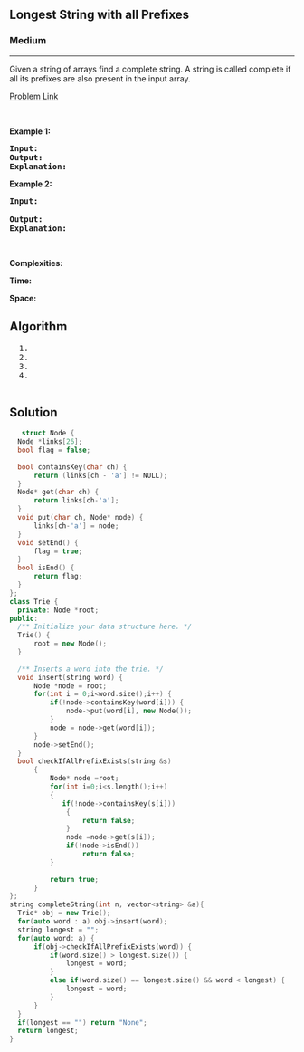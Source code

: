 <h2>Longest String with all Prefixes</h2>
<h3>Medium</h3><hr>
<div><p>
  Given a string of arrays find a complete string. A string is called complete if all its prefixes are also present in the input array.
  
</p>


[Problem Link](https://www.codingninjas.com/codestudio/problems/complete-string_2687860?utm_source=youtube&utm_medium=affiliate&utm_campaign=striver_tries_videos)

<p>&nbsp;</p>
<p><strong>Example 1:</strong></p>

      
 
<pre><strong>Input:</strong>
<strong>Output:</strong> 
<strong>Explanation:</strong> 
</pre>

<p><strong>Example 2:</strong></p>

<pre><strong>Input:</strong> 
     
<strong>Output:</strong> 
<strong>Explanation:</strong> 
</pre>

<p>&nbsp;</p>
<p><strong>Complexities:</strong></p>
<strong>Time:</strong> 
  
<strong>Space:</strong> 
  <h2> Algorithm </h2>
 <pre>
  1. 
  2.
  3. 
  4. 
  </pre>
  <h2> Solution </h2>
  
  ``` c++ 
     struct Node {
    Node *links[26]; 
    bool flag = false; 
    
    bool containsKey(char ch) {
        return (links[ch - 'a'] != NULL); 
    }
    Node* get(char ch) {
        return links[ch-'a']; 
    }
    void put(char ch, Node* node) {
        links[ch-'a'] = node; 
    }
    void setEnd() {
        flag = true; 
    }
    bool isEnd() {
        return flag; 
    }
}; 
class Trie {
    private: Node *root; 
public:
    /** Initialize your data structure here. */
    Trie() {
        root = new Node(); 
    }
    
    /** Inserts a word into the trie. */
    void insert(string word) {
        Node *node = root;
        for(int i = 0;i<word.size();i++) {
            if(!node->containsKey(word[i])) {
                node->put(word[i], new Node()); 
            }
            node = node->get(word[i]); 
        }
        node->setEnd(); 
    }
    bool checkIfAllPrefixExists(string &s)
        {
            Node* node =root;
            for(int i=0;i<s.length();i++)
            {
               if(!node->containsKey(s[i]))
                {
                    return false;
                } 
                node =node->get(s[i]);
                if(!node->isEnd())
                    return false;
            }
            
            return true;
        }
};
string completeString(int n, vector<string> &a){
    Trie* obj = new Trie();
    for(auto word : a) obj->insert(word); 
    string longest = ""; 
    for(auto word: a) {
        if(obj->checkIfAllPrefixExists(word)) {
            if(word.size() > longest.size()) {
                longest = word; 
            }
            else if(word.size() == longest.size() && word < longest) {
                longest = word; 
            }
        }
    }
    if(longest == "") return "None"; 
    return longest; 
}
  ```
</div>
